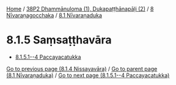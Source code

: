
[Home](/) / [38P2 Dhammānuloma (1), Dukapaṭṭhānapāḷi (2)](../...md) / [8 Nīvaraṇagocchaka](...md) / [8.1 Nīvaraṇaduka](../38P2/8/8.1.md)

# 8.1.5 Saṃsaṭṭhavāra

* [8.1.5.1--4 Paccayacatukka](8.1.5/8.1.5.1--4.md)

[Go to previous page (8.1.4 Nissayavāra)](8.1.4.md) / [Go to parent page (8.1 Nīvaraṇaduka)](../38P2/8/8.1.md) / [Go to next page (8.1.5.1--4 Paccayacatukka)](8.1.5/8.1.5.1--4.md)


